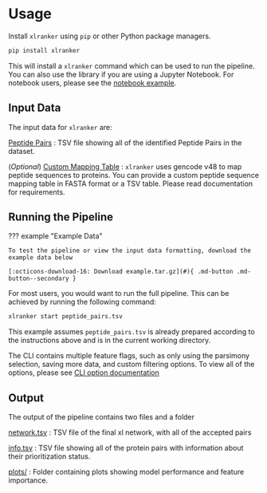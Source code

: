 # Usage

Install `xlranker` using `pip` or other Python package managers.

```bash
pip install xlranker
```

This will install a `xlranker` command which can be used to run the pipeline. You can also use the library if you are using a Jupyter Notebook. For notebook users, please see the [notebook example]().

## Input Data

The input data for `xlranker` are:

[Peptide Pairs](input_data/peptide_pairs.md)
:   TSV file showing all of the identified Peptide Pairs in the dataset.

(*Optional*) [Custom Mapping Table](input_data/custom_mapping_table.md)
:   `xlranker` uses gencode v48 to map peptide sequences to proteins. You can provide a custom peptide sequence mapping table in FASTA format or a TSV table. Please read documentation for requirements.

## Running the Pipeline

??? example "Example Data"

    To test the pipeline or view the input data formatting, download the example data below

    [:octicons-download-16: Download example.tar.gz](#){ .md-button .md-button--secondary }


For most users, you would want to run the full pipeline. This can be achieved by running the following command:

```bash
xlranker start peptide_pairs.tsv
```

This example assumes `peptide_pairs.tsv` is already prepared according to the instructions above and is in the current working directory.

The CLI contains multiple feature flags, such as only using the parsimony selection, saving more data, and custom filtering options. To view all of the options, please see [CLI option documentation](./CLI_options/index.md)

## Output

The output of the pipeline contains two files and a folder

[network.tsv](#)
:   TSV file of the final xl network, with all of the accepted pairs

[info.tsv](#)
:   TSV file showing all of the protein pairs with information about their prioritization status.

[plots/](#)
:   Folder containing plots showing model performance and feature importance.
